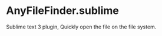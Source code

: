 AnyFileFinder.sublime
=====================

Sublime text 3 plugin, Quickly open the file on the file system.
